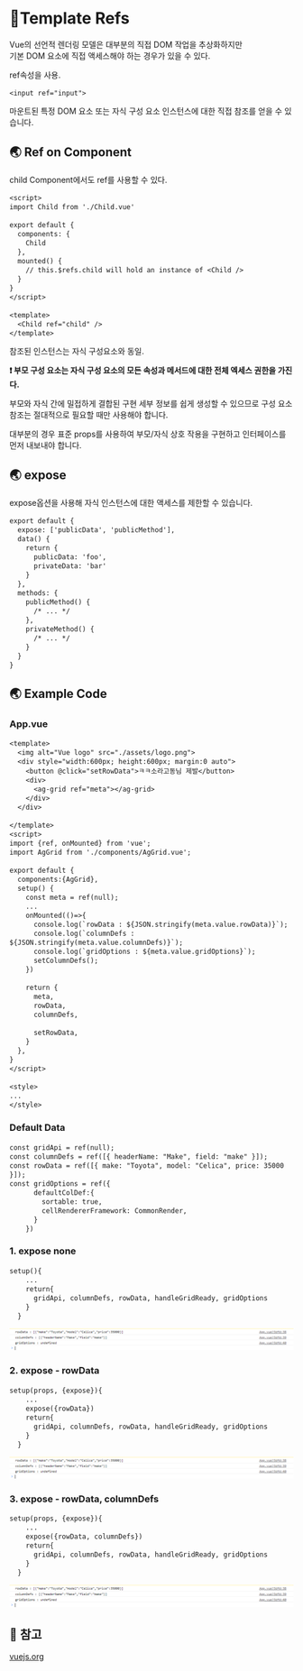 # 🐳Template Refs

Vue의 선언적 렌더링 모델은 대부분의 직접 DOM 작업을 추상화하지만 <br/>기본 DOM 요소에 직접 액세스해야 하는 경우가 있을 수 있다.

ref속성을 사용.

```vue
<input ref="input">
```

마운트된 특정 DOM 요소 또는 자식 구성 요소 인스턴스에 대한 직접 참조를 얻을 수 있습니다. 



## 🌏 Ref on Component

child Component에서도 ref를 사용할 수 있다.

```vue
<script>
import Child from './Child.vue'

export default {
  components: {
    Child
  },
  mounted() {
    // this.$refs.child will hold an instance of <Child />
  }
}
</script>

<template>
  <Child ref="child" />
</template>
```

참조된 인스턴스는 자식 구성요소와 동일.

**❗ 부모 구성 요소는 자식 구성 요소의 모든 속성과 메서드에 대한 전체 엑세스 권한을 가진다.**

부모와 자식 간에 밀접하게 결합된 구현 세부 정보를 쉽게 생성할 수 있으므로 구성 요소 참조는 절대적으로 필요할 때만 사용해야 합니다. 

대부분의 경우 표준 props를 사용하여 부모/자식 상호 작용을 구현하고 인터페이스를 먼저 내보내야 합니다.



## 🌏 expose

expose옵션을 사용해 자식 인스턴스에 대한 액세스를 제한할 수 있습니다.

```vue
export default {
  expose: ['publicData', 'publicMethod'],
  data() {
    return {
      publicData: 'foo',
      privateData: 'bar'
    }
  },
  methods: {
    publicMethod() {
      /* ... */
    },
    privateMethod() {
      /* ... */
    }
  }
}
```



## 🌏 Example Code

### App.vue



```vue
<template>
  <img alt="Vue logo" src="./assets/logo.png">
  <div style="width:600px; height:600px; margin:0 auto">
    <button @click="setRowData">ㅋㅋ소라고동님 제발</button>
    <div>
      <ag-grid ref="meta"></ag-grid>
    </div>
  </div>

</template>
<script>
import {ref, onMounted} from 'vue';
import AgGrid from './components/AgGrid.vue';

export default {
  components:{AgGrid},
  setup() {
	const meta = ref(null);
    ...
    onMounted(()=>{
      console.log(`rowData : ${JSON.stringify(meta.value.rowData)}`);
      console.log(`columnDefs : ${JSON.stringify(meta.value.columnDefs)}`);
      console.log(`gridOptions : ${meta.value.gridOptions}`);
      setColumnDefs();
    })
   
    return {
      meta,
      rowData,
      columnDefs,
      
      setRowData,
    }
  },
}
</script>

<style>
...
</style>

```



### Default Data

```vue
const gridApi = ref(null);
const columnDefs = ref([{ headerName: "Make", field: "make" }]);
const rowData = ref([{ make: "Toyota", model: "Celica", price: 35000 }]);
const gridOptions = ref({
      defaultColDef:{
        sortable: true,
        cellRendererFramework: CommonRender,
      }
    })
```



### 1. expose none

```vue
setup(){
    ...
    return{
      gridApi, columnDefs, rowData, handleGridReady, gridOptions
    }
  }
```

![expose-none](./expose-rowData,columnDefs.png)

### 2. expose - rowData

```vue
setup(props, {expose}){
    ...
	expose({rowData})
    return{
      gridApi, columnDefs, rowData, handleGridReady, gridOptions
    }
  }
```

![expose-rowData](./expose-rowData,columnDefs.png)

### 3. expose - rowData, columnDefs

```vue
setup(props, {expose}){
    ...
	expose({rowData, columnDefs})
    return{
      gridApi, columnDefs, rowData, handleGridReady, gridOptions
    }
  }
```

![expose-rowData,columnDefs](./expose-rowData,columnDefs.png)

## 📘 참고

[vuejs.org](https://vuejs.org/guide/essentials/template-refs.html)